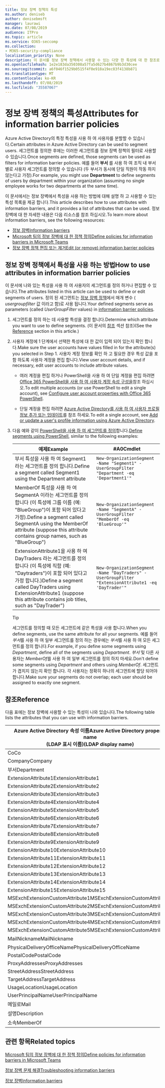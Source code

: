 ```yaml
---
title: 정보 장벽 정책의 특성
ms.author: deniseb
author: denisebmsft
manager: laurawi
ms.date: 07/08/2019
audience: ITPro
ms.topic: article
ms.service: O365-seccomp
ms.collection:
- M365-security-compliance
localization_priority: None
description: 이 문서를 정보 장벽 정책에서 사용할 수 있는 다양 한 특성에 대 한 참조로 사용 합니다.
ms.openlocfilehash: 1e2e183da350308a57fa5d627b4867b9b3d30cee
ms.sourcegitcommit: a6f046f1529b0515f4f0e918a19ec83f4138b871
ms.translationtype: MT
ms.contentlocale: ko-KR
ms.lasthandoff: 07/08/2019
ms.locfileid: "35587067"
---
```

# <a name="attributes-for-information-barrier-policies"></a><span data-ttu-id="45147-103">정보 장벽 정책의 특성</span><span class="sxs-lookup"><span data-stu-id="45147-103">Attributes for information barrier policies</span></span>

<span data-ttu-id="45147-104">Azure Active Directory의 특정 특성을 사용 하 여 사용자를 분할할 수 있습니다.</span><span class="sxs-lookup"><span data-stu-id="45147-104">Certain attributes in Azure Active Directory can be used to segment users.</span></span> <span data-ttu-id="45147-105">세그먼트를 정의한 후에는 이러한 세그먼트를 정보 장벽 정책의 필터로 사용할 수 있습니다.</span><span class="sxs-lookup"><span data-stu-id="45147-105">Once segments are defined, those segments can be used as filters for information barrier policies.</span></span> <span data-ttu-id="45147-106">예를 들어 **부서** 를 사용 하 여 조직 내 부서별로 사용자 세그먼트를 정의할 수 있습니다 (두 부서가 동시에 단일 직원이 작동 하지 않는다고 가정).</span><span class="sxs-lookup"><span data-stu-id="45147-106">For example, you might use **Department** to define segments of users by department within your organization (assuming no single employee works for two departments at the same time).</span></span> 

<span data-ttu-id="45147-107">이 문서에서는 정보 장벽에서 특성을 사용 하는 방법에 대해 설명 하 고 사용할 수 있는 특성 목록을 제공 합니다.</span><span class="sxs-lookup"><span data-stu-id="45147-107">This article describes how to use attributes with information barriers, and it provides a list of attributes that can be used.</span></span> <span data-ttu-id="45147-108">정보 장벽에 대 한 자세한 내용은 다음 리소스를 참조 하십시오.</span><span class="sxs-lookup"><span data-stu-id="45147-108">To learn more about information barriers, see the following resources:</span></span>
- [<span data-ttu-id="45147-109">정보 장벽</span><span class="sxs-lookup"><span data-stu-id="45147-109">Information barriers</span></span>](information-barriers.md)
- [<span data-ttu-id="45147-110">Microsoft 팀의 정보 장벽에 대 한 정책 정의</span><span class="sxs-lookup"><span data-stu-id="45147-110">Define policies for information barriers in Microsoft Teams</span></span>](information-barriers-policies.md)
- [<span data-ttu-id="45147-111">정보 장벽 정책 편집 또는 제거</span><span class="sxs-lookup"><span data-stu-id="45147-111">Edit (or remove) information barrier policies</span></span>](information-barriers-edit-segments-policies.md.md)

## <a name="how-to-use-attributes-in-information-barrier-policies"></a><span data-ttu-id="45147-112">정보 장벽 정책에서 특성을 사용 하는 방법</span><span class="sxs-lookup"><span data-stu-id="45147-112">How to use attributes in information barrier policies</span></span>

<span data-ttu-id="45147-113">이 문서에 나와 있는 특성을 사용 하 여 사용자의 세그먼트를 정의 하거나 편집할 수 있습니다.</span><span class="sxs-lookup"><span data-stu-id="45147-113">The attributes listed in this article can be used to define or edit segments of users.</span></span> <span data-ttu-id="45147-114">정의 된 세그먼트는 [정보 장벽 정책](information-barriers-policies.md)에서 매개 변수 ( *usergroupfilter* 값 이라고 함)로 사용 됩니다.</span><span class="sxs-lookup"><span data-stu-id="45147-114">Your defined segments serve as parameters (called *UserGroupFilter* values) in [information barrier policies](information-barriers-policies.md).</span></span>

1. <span data-ttu-id="45147-115">세그먼트를 정의 하는 데 사용할 특성을 결정 합니다.</span><span class="sxs-lookup"><span data-stu-id="45147-115">Determine which attribute you want to use to define segments.</span></span> <span data-ttu-id="45147-116">(이 문서의 [참조](#reference) 섹션 참조)</span><span class="sxs-lookup"><span data-stu-id="45147-116">(See the [Reference](#reference) section in this article.)</span></span>

2. <span data-ttu-id="45147-117">사용자 계정에 1 단계에서 선택한 특성에 대 한 값이 입력 되어 있는지 확인 합니다.</span><span class="sxs-lookup"><span data-stu-id="45147-117">Make sure the user accounts have values filled in for the attribute(s) you selected in Step 1.</span></span> <span data-ttu-id="45147-118">사용자 계정 정보를 확인 하 고 필요한 경우 특성 값을 포함 하도록 사용자 계정을 편집 합니다.</span><span class="sxs-lookup"><span data-stu-id="45147-118">View user account details, and if necessary, edit user accounts to include attribute values.</span></span> 

    - <span data-ttu-id="45147-119">여러 계정을 편집 하거나 PowerShell을 사용 하 여 단일 계정을 편집 하려면 [Office 365 PowerShell을 사용 하 여 사용자 계정 속성 구성을](https://docs.microsoft.com/office365/enterprise/powershell/configure-user-account-properties-with-office-365-powershell)참조 하십시오.</span><span class="sxs-lookup"><span data-stu-id="45147-119">To edit multiple accounts (or use PowerShell to edit a single account), see [Configure user account properties with Office 365 PowerShell](https://docs.microsoft.com/office365/enterprise/powershell/configure-user-account-properties-with-office-365-powershell).</span></span>

    - <span data-ttu-id="45147-120">단일 계정을 편집 하려면 [Azure Active Directory를 사용 하 여 사용자 프로필 정보 추가 또는 업데이트](https://docs.microsoft.com/azure/active-directory/fundamentals/active-directory-users-profile-azure-portal)를 참조 하세요.</span><span class="sxs-lookup"><span data-stu-id="45147-120">To edit a single account, see [Add or update a user's profile information using Azure Active Directory](https://docs.microsoft.com/azure/active-directory/fundamentals/active-directory-users-profile-azure-portal).</span></span>

3. <span data-ttu-id="45147-121">다음 예와 같이 [PowerShell을 사용 하 여 세그먼트를 정의](information-barriers-policies.md#define-segments-using-powershell)합니다.</span><span class="sxs-lookup"><span data-stu-id="45147-121">[Define segments using PowerShell](information-barriers-policies.md#define-segments-using-powershell), similar to the following examples:</span></span>

    |<span data-ttu-id="45147-122">예제</span><span class="sxs-lookup"><span data-stu-id="45147-122">Example</span></span>  |<span data-ttu-id="45147-123">#A0</span><span class="sxs-lookup"><span data-stu-id="45147-123">Cmdlet</span></span>  |
    |---------|---------|
    |<span data-ttu-id="45147-124">부서 특성을 사용 하 여 Segment1 라는 세그먼트를 정의 합니다.</span><span class="sxs-lookup"><span data-stu-id="45147-124">Define a segment called Segment1 using the Department attribute</span></span>     | `New-OrganizationSegment -Name "Segment1" -UserGroupFilter "Department -eq 'Department1'"`        |
    |<span data-ttu-id="45147-125">MemberOf 특성을 사용 하 여 SegmentA 이라는 세그먼트를 정의 합니다 (이 특성에 그룹 이름 (예: "BlueGroup")이 포함 되어 있다고 가정).</span><span class="sxs-lookup"><span data-stu-id="45147-125">Define a segment called SegmentA using the MemberOf attribute (suppose this attribute contains group names, such as "BlueGroup")</span></span>     | `New-OrganizationSegment -Name "SegmentA" -UserGroupFilter "MemberOf -eq 'BlueGroup'"`        |
    |<span data-ttu-id="45147-126">ExtensionAttribute1을 사용 하 여 DayTraders 라는 세그먼트를 정의 합니다 (이 특성에 직함 (예: "Daytraders")이 포함 되어 있다고 가정 합니다.)</span><span class="sxs-lookup"><span data-stu-id="45147-126">Define a segment called DayTraders using ExtensionAttribute1 (suppose this attribute contains job titles, such as "DayTrader")</span></span>|`New-OrganizationSegment -Name "DayTraders" -UserGroupFilter "ExtensionAttribute1 -eq 'DayTrader'"` |

    > [!TIP]
    > <span data-ttu-id="45147-127">세그먼트를 정의할 때 모든 세그먼트에 같은 특성을 사용 합니다.</span><span class="sxs-lookup"><span data-stu-id="45147-127">When you define segments, use the same attribute for all your segments.</span></span> <span data-ttu-id="45147-128">예를 들어 *부서*를 사용 하 여 일부 세그먼트를 정의 하는 경우에는 *부서*를 사용 하 여 모든 세그먼트를 정의 합니다.</span><span class="sxs-lookup"><span data-stu-id="45147-128">For example, if you define some segments using *Department*, define all of the segments using *Department*.</span></span> <span data-ttu-id="45147-129">*부서* 및 다른 사용자는 *MemberOf*를 사용 하 여 일부 세그먼트를 정의 하지 마세요.</span><span class="sxs-lookup"><span data-stu-id="45147-129">Don't define some segments using *Department* and others using *MemberOf*.</span></span> <span data-ttu-id="45147-130">세그먼트가 겹치지 않는지 확인 합니다. 각 사용자는 정확히 하나의 세그먼트에 할당 되어야 합니다.</span><span class="sxs-lookup"><span data-stu-id="45147-130">Make sure your segments do not overlap; each user should be assigned to exactly one segment.</span></span> 

## <a name="reference"></a><span data-ttu-id="45147-131">참조</span><span class="sxs-lookup"><span data-stu-id="45147-131">Reference</span></span>

<span data-ttu-id="45147-132">다음 표에는 정보 장벽에 사용할 수 있는 특성이 나와 있습니다.</span><span class="sxs-lookup"><span data-stu-id="45147-132">The following table lists the attributes that you can use with information barriers.</span></span>

|<span data-ttu-id="45147-133">Azure Active Directory 속성 이름</span><span class="sxs-lookup"><span data-stu-id="45147-133">Azure Active Directory property name</span></span><br/><span data-ttu-id="45147-134">(LDAP 표시 이름)</span><span class="sxs-lookup"><span data-stu-id="45147-134">(LDAP display name)</span></span>  |<span data-ttu-id="45147-135">Exchange 속성 이름</span><span class="sxs-lookup"><span data-stu-id="45147-135">Exchange property name</span></span>  |
|---------|---------|
|<span data-ttu-id="45147-136">Co</span><span class="sxs-lookup"><span data-stu-id="45147-136">Co</span></span>       | <span data-ttu-id="45147-137">Co</span><span class="sxs-lookup"><span data-stu-id="45147-137">Co</span></span>        |
|<span data-ttu-id="45147-138">Company</span><span class="sxs-lookup"><span data-stu-id="45147-138">Company</span></span>     |<span data-ttu-id="45147-139">Company</span><span class="sxs-lookup"><span data-stu-id="45147-139">Company</span></span>         |
|<span data-ttu-id="45147-140">부서</span><span class="sxs-lookup"><span data-stu-id="45147-140">Department</span></span>     |<span data-ttu-id="45147-141">부서</span><span class="sxs-lookup"><span data-stu-id="45147-141">Department</span></span>         |
|<span data-ttu-id="45147-142">ExtensionAttribute1</span><span class="sxs-lookup"><span data-stu-id="45147-142">ExtensionAttribute1</span></span> |<span data-ttu-id="45147-143">CustomAttribute1</span><span class="sxs-lookup"><span data-stu-id="45147-143">CustomAttribute1</span></span>  |
|<span data-ttu-id="45147-144">ExtensionAttribute2</span><span class="sxs-lookup"><span data-stu-id="45147-144">ExtensionAttribute2</span></span> |<span data-ttu-id="45147-145">CustomAttribute2</span><span class="sxs-lookup"><span data-stu-id="45147-145">CustomAttribute2</span></span>  |
|<span data-ttu-id="45147-146">ExtensionAttribute3</span><span class="sxs-lookup"><span data-stu-id="45147-146">ExtensionAttribute3</span></span> |<span data-ttu-id="45147-147">CustomAttribute3</span><span class="sxs-lookup"><span data-stu-id="45147-147">CustomAttribute3</span></span>  |
|<span data-ttu-id="45147-148">ExtensionAttribute4</span><span class="sxs-lookup"><span data-stu-id="45147-148">ExtensionAttribute4</span></span> |<span data-ttu-id="45147-149">CustomAttribute4</span><span class="sxs-lookup"><span data-stu-id="45147-149">CustomAttribute4</span></span>  |
|<span data-ttu-id="45147-150">ExtensionAttribute5</span><span class="sxs-lookup"><span data-stu-id="45147-150">ExtensionAttribute5</span></span> |<span data-ttu-id="45147-151">CustomAttribute5</span><span class="sxs-lookup"><span data-stu-id="45147-151">CustomAttribute5</span></span>  |
|<span data-ttu-id="45147-152">ExtensionAttribute6</span><span class="sxs-lookup"><span data-stu-id="45147-152">ExtensionAttribute6</span></span> |<span data-ttu-id="45147-153">CustomAttribute6</span><span class="sxs-lookup"><span data-stu-id="45147-153">CustomAttribute6</span></span>  |
|<span data-ttu-id="45147-154">ExtensionAttribute7</span><span class="sxs-lookup"><span data-stu-id="45147-154">ExtensionAttribute7</span></span> |<span data-ttu-id="45147-155">CustomAttribute7</span><span class="sxs-lookup"><span data-stu-id="45147-155">CustomAttribute7</span></span>  |
|<span data-ttu-id="45147-156">ExtensionAttribute8</span><span class="sxs-lookup"><span data-stu-id="45147-156">ExtensionAttribute8</span></span> |<span data-ttu-id="45147-157">CustomAttribute8</span><span class="sxs-lookup"><span data-stu-id="45147-157">CustomAttribute8</span></span>  |
|<span data-ttu-id="45147-158">ExtensionAttribute9</span><span class="sxs-lookup"><span data-stu-id="45147-158">ExtensionAttribute9</span></span> |<span data-ttu-id="45147-159">CustomAttribute9</span><span class="sxs-lookup"><span data-stu-id="45147-159">CustomAttribute9</span></span>  |
|<span data-ttu-id="45147-160">ExtensionAttribute10</span><span class="sxs-lookup"><span data-stu-id="45147-160">ExtensionAttribute10</span></span> |<span data-ttu-id="45147-161">CustomAttribute10</span><span class="sxs-lookup"><span data-stu-id="45147-161">CustomAttribute10</span></span>  |
|<span data-ttu-id="45147-162">ExtensionAttribute11</span><span class="sxs-lookup"><span data-stu-id="45147-162">ExtensionAttribute11</span></span> |<span data-ttu-id="45147-163">CustomAttribute11</span><span class="sxs-lookup"><span data-stu-id="45147-163">CustomAttribute11</span></span>  |
|<span data-ttu-id="45147-164">ExtensionAttribute12</span><span class="sxs-lookup"><span data-stu-id="45147-164">ExtensionAttribute12</span></span> |<span data-ttu-id="45147-165">CustomAttribute12</span><span class="sxs-lookup"><span data-stu-id="45147-165">CustomAttribute12</span></span>  |
|<span data-ttu-id="45147-166">ExtensionAttribute13</span><span class="sxs-lookup"><span data-stu-id="45147-166">ExtensionAttribute13</span></span> |<span data-ttu-id="45147-167">CustomAttribute13</span><span class="sxs-lookup"><span data-stu-id="45147-167">CustomAttribute13</span></span>  |
|<span data-ttu-id="45147-168">ExtensionAttribute14</span><span class="sxs-lookup"><span data-stu-id="45147-168">ExtensionAttribute14</span></span> |<span data-ttu-id="45147-169">CustomAttribute14</span><span class="sxs-lookup"><span data-stu-id="45147-169">CustomAttribute14</span></span>  |
|<span data-ttu-id="45147-170">ExtensionAttribute15</span><span class="sxs-lookup"><span data-stu-id="45147-170">ExtensionAttribute15</span></span> |<span data-ttu-id="45147-171">CustomAttribute15</span><span class="sxs-lookup"><span data-stu-id="45147-171">CustomAttribute15</span></span>  |
|<span data-ttu-id="45147-172">MSExchExtensionCustomAttribute1</span><span class="sxs-lookup"><span data-stu-id="45147-172">MSExchExtensionCustomAttribute1</span></span> |<span data-ttu-id="45147-173">ExtensionCustomAttribute1</span><span class="sxs-lookup"><span data-stu-id="45147-173">ExtensionCustomAttribute1</span></span> |
|<span data-ttu-id="45147-174">MSExchExtensionCustomAttribute2</span><span class="sxs-lookup"><span data-stu-id="45147-174">MSExchExtensionCustomAttribute2</span></span> |<span data-ttu-id="45147-175">ExtensionCustomAttribute2</span><span class="sxs-lookup"><span data-stu-id="45147-175">ExtensionCustomAttribute2</span></span> |
|<span data-ttu-id="45147-176">MSExchExtensionCustomAttribute3</span><span class="sxs-lookup"><span data-stu-id="45147-176">MSExchExtensionCustomAttribute3</span></span> |<span data-ttu-id="45147-177">ExtensionCustomAttribute3</span><span class="sxs-lookup"><span data-stu-id="45147-177">ExtensionCustomAttribute3</span></span> |
|<span data-ttu-id="45147-178">MSExchExtensionCustomAttribute4</span><span class="sxs-lookup"><span data-stu-id="45147-178">MSExchExtensionCustomAttribute4</span></span> |<span data-ttu-id="45147-179">ExtensionCustomAttribute4</span><span class="sxs-lookup"><span data-stu-id="45147-179">ExtensionCustomAttribute4</span></span> |
|<span data-ttu-id="45147-180">MSExchExtensionCustomAttribute5</span><span class="sxs-lookup"><span data-stu-id="45147-180">MSExchExtensionCustomAttribute5</span></span> |<span data-ttu-id="45147-181">ExtensionCustomAttribute5</span><span class="sxs-lookup"><span data-stu-id="45147-181">ExtensionCustomAttribute5</span></span> |
|<span data-ttu-id="45147-182">MailNickname</span><span class="sxs-lookup"><span data-stu-id="45147-182">MailNickname</span></span> |<span data-ttu-id="45147-183">별칭</span><span class="sxs-lookup"><span data-stu-id="45147-183">Alias</span></span> |
|<span data-ttu-id="45147-184">PhysicalDeliveryOfficeName</span><span class="sxs-lookup"><span data-stu-id="45147-184">PhysicalDeliveryOfficeName</span></span> |<span data-ttu-id="45147-185">Office</span><span class="sxs-lookup"><span data-stu-id="45147-185">Office</span></span> |
|<span data-ttu-id="45147-186">PostalCode</span><span class="sxs-lookup"><span data-stu-id="45147-186">PostalCode</span></span> |<span data-ttu-id="45147-187">PostalCode</span><span class="sxs-lookup"><span data-stu-id="45147-187">PostalCode</span></span> |
|<span data-ttu-id="45147-188">ProxyAddresses</span><span class="sxs-lookup"><span data-stu-id="45147-188">ProxyAddresses</span></span> |<span data-ttu-id="45147-189">EmailAddresses</span><span class="sxs-lookup"><span data-stu-id="45147-189">EmailAddresses</span></span> |
|<span data-ttu-id="45147-190">StreetAddress</span><span class="sxs-lookup"><span data-stu-id="45147-190">StreetAddress</span></span> |<span data-ttu-id="45147-191">StreetAddress</span><span class="sxs-lookup"><span data-stu-id="45147-191">StreetAddress</span></span> |
|<span data-ttu-id="45147-192">TargetAddress</span><span class="sxs-lookup"><span data-stu-id="45147-192">TargetAddress</span></span> |<span data-ttu-id="45147-193">ExternalEmailAddress</span><span class="sxs-lookup"><span data-stu-id="45147-193">ExternalEmailAddress</span></span> |
|<span data-ttu-id="45147-194">UsageLocation</span><span class="sxs-lookup"><span data-stu-id="45147-194">UsageLocation</span></span> |<span data-ttu-id="45147-195">UsageLocation</span><span class="sxs-lookup"><span data-stu-id="45147-195">UsageLocation</span></span> |
|<span data-ttu-id="45147-196">UserPrincipalName</span><span class="sxs-lookup"><span data-stu-id="45147-196">UserPrincipalName</span></span>  |<span data-ttu-id="45147-197">UserPrincipalName</span><span class="sxs-lookup"><span data-stu-id="45147-197">UserPrincipalName</span></span>  |
|<span data-ttu-id="45147-198">메일로</span><span class="sxs-lookup"><span data-stu-id="45147-198">Mail</span></span>   |<span data-ttu-id="45147-199">WindowsEmailAddress</span><span class="sxs-lookup"><span data-stu-id="45147-199">WindowsEmailAddress</span></span>    |
|<span data-ttu-id="45147-200">설명</span><span class="sxs-lookup"><span data-stu-id="45147-200">Description</span></span>    |<span data-ttu-id="45147-201">설명</span><span class="sxs-lookup"><span data-stu-id="45147-201">Description</span></span>    |
|<span data-ttu-id="45147-202">소속</span><span class="sxs-lookup"><span data-stu-id="45147-202">MemberOf</span></span>   |<span data-ttu-id="45147-203">MemberOfGroup</span><span class="sxs-lookup"><span data-stu-id="45147-203">MemberOfGroup</span></span>  |

## <a name="related-topics"></a><span data-ttu-id="45147-204">관련 항목</span><span class="sxs-lookup"><span data-stu-id="45147-204">Related topics</span></span>

[<span data-ttu-id="45147-205">Microsoft 팀의 정보 장벽에 대 한 정책 정의</span><span class="sxs-lookup"><span data-stu-id="45147-205">Define policies for information barriers in Microsoft Teams</span></span>](information-barriers-policies.md)

[<span data-ttu-id="45147-206">정보 장벽 문제 해결</span><span class="sxs-lookup"><span data-stu-id="45147-206">Troubleshooting information barriers</span></span>](information-barriers-troubleshooting.md)

[<span data-ttu-id="45147-207">정보 장벽</span><span class="sxs-lookup"><span data-stu-id="45147-207">Information barriers</span></span>](information-barriers.md)



